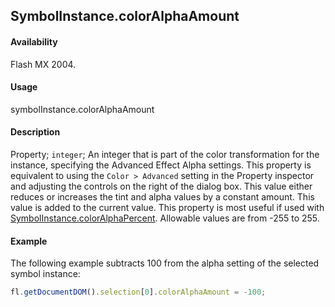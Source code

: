 ## SymbolInstance.colorAlphaAmount

#### Availability

Flash MX 2004.

#### Usage

symbolInstance.colorAlphaAmount

#### Description

Property; `integer`; An integer that is part of the color transformation for the instance, specifying the Advanced Effect Alpha settings. This property is equivalent to using the `Color > Advanced` setting in the Property inspector and adjusting the controls on the right of the dialog box. This value either reduces or increases the tint and alpha values by a constant amount. This value is added to the current value. This property is most useful if used with [SymbolInstance.colorAlphaPercent](../SymbolInstance_object/SymbolInstance9.md). Allowable values are from -255 to 255.

#### Example

The following example subtracts 100 from the alpha setting of the selected symbol instance:

```javascript
fl.getDocumentDOM().selection[0].colorAlphaAmount = -100;
```
